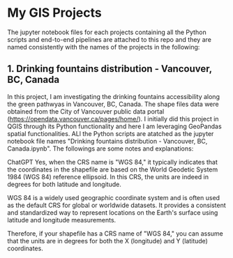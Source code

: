 
# My GIS Projects

The jupyter notebook files for each projects containing all the Python scripts and end-to-end pipelines are attached to this repo and they are named consistently with the names of the projects in the following:

## 1. Drinking fountains distribution - Vancouver, BC, Canada

In this project, I am investigating the drinking fountains accessibility along the green pathwyas in Vancouver, BC, Canada. The shape files data were obtained from the City of Vancouver public data portal (https://opendata.vancouver.ca/pages/home/). I initially did this project in QGIS through its Python functionality and here I am leveraging GeoPandas spatial functionalities. ALl the Python scripts are atatched as the jupyter notebook file names "Drinking fountains distribution - Vancouver, BC, Canada.ipynb". The followings are some notes and explanations:




ChatGPT
Yes, when the CRS name is "WGS 84," it typically indicates that the coordinates in the shapefile are based on the World Geodetic System 1984 (WGS 84) reference ellipsoid. In this CRS, the units are indeed in degrees for both latitude and longitude.

WGS 84 is a widely used geographic coordinate system and is often used as the default CRS for global or worldwide datasets. It provides a consistent and standardized way to represent locations on the Earth's surface using latitude and longitude measurements.

Therefore, if your shapefile has a CRS name of "WGS 84," you can assume that the units are in degrees for both the X (longitude) and Y (latitude) coordinates.

